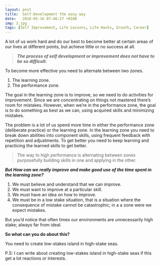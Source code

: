 ```yaml
---
layout: post
title:  Self-Development the easy way
date:   2016-05-16 07:46:27 +0100
img: 3.jpg
tags: [Self Improvement, Life Lessons, Life Hacks, Growth, Career]
---
```

<!-- ![](https://cdn-images-1.medium.com/max/1600/1*ZuMcmE9meb_qL7i4RwS2SQ.jpeg) -->


A lot of us work hard and do our best to become better at certain areas of our lives at different points, but achieve little or no success at all.

> **_The process of self development or improvement does not have to be so difficult._**

To become more effective you need to alternate between two zones.

1.  The learning zone.
2.  The performance zone.

The goal in the learning zone is to improve, so we need to do activities for improvement. Since we are concentrating on things not mastered there’s room for mistakes. However, when we’re in the performance zone, the goal is to do something as best as we can, using acquired skills and minimizing mistakes.

The problem is a lot of us spend more time in either the performance zone (deliberate practice) or the learning zone. In the learning zone you need to break down abilities into component skills, using frequent feedback with repetition and adjustments. To get better you need to keep learning and practicing the learned skills to get better.

> The way to high performance is alternating between zones purposefully building skills in one and applying in the other.

**_But How can we really improve and make good use of the time spent in the learning zone?_**

1.  We must believe and understand that we can improve.
2.  We must want to improve at a particular skill.
3.  We must have an idea on how to improve.
4.  We must be in a low stake situation, that is a situation where the consequence of mistake cannot be catastrophic; in a a zone were we expect mistakes.

But you’d notice that often times our environments are unnecessarily high stake; always far from ideal.

**So what can you do about this?**

You need to create low-stakes island in high-stake seas.

P.S: I can write about creating low-stakes island in high-stake seas if this get a lot reactions or interests.